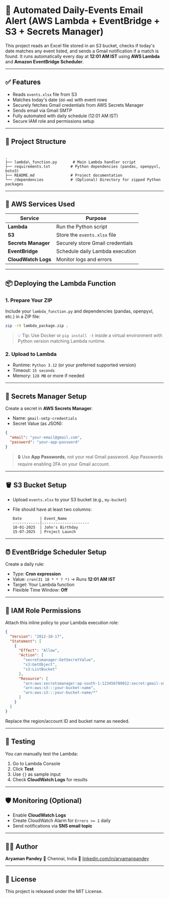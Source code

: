 # 🎯 Automated Daily-Events Email Alert (AWS Lambda + EventBridge + S3 + Secrets Manager)

This project reads an Excel file stored in an S3 bucket, checks if today's date matches any event listed, and sends a Gmail notification if a match is found. It runs automatically every day at **12:01 AM IST** using **AWS Lambda** and **Amazon EventBridge Scheduler**.

---

## ✅ Features

- Reads `events.xlsx` file from S3
- Matches today's date (`dd-mm`) with event rows
- Securely fetches Gmail credentials from AWS Secrets Manager
- Sends email via Gmail SMTP
- Fully automated with daily schedule (12:01 AM IST)
- Secure IAM role and permissions setup

---

## 📁 Project Structure

```

.
├── lambda\_function.py       # Main Lambda handler script
├── requirements.txt         # Python dependencies (pandas, openpyxl, boto3)
├── README.md                # Project documentation
└── /dependencies            # (Optional) Directory for zipped Python packages

````

---

## 🔐 AWS Services Used

| Service             | Purpose                                  |
|---------------------|-------------------------------------------|
| **Lambda**          | Run the Python script                    |
| **S3**              | Store the `events.xlsx` file             |
| **Secrets Manager** | Securely store Gmail credentials         |
| **EventBridge**     | Schedule daily Lambda execution          |
| **CloudWatch Logs** | Monitor logs and errors                  |

---

## 📦 Deploying the Lambda Function

### 1. Prepare Your ZIP

Include your `lambda_function.py` and dependencies (pandas, openpyxl, etc.) in a ZIP file:
```bash
zip -r9 lambda_package.zip .
````

> 💡 Tip: Use Docker or `pip install -t` inside a virtual environment with Python version matching Lambda runtime.

### 2. Upload to Lambda

* Runtime: `Python 3.12` (or your preferred supported version)
* Timeout: `15 seconds`
* Memory: `128 MB` or more if needed

---

## 🔑 Secrets Manager Setup

Create a secret in **AWS Secrets Manager**:

* Name: `gmail-smtp-credentials`
* Secret Value (as JSON):

```json
{
  "email": "your-email@gmail.com",
  "password": "your-app-password"
}
```

> 🔒 Use **App Passwords**, not your real Gmail password. App Passwords require enabling 2FA on your Gmail account.

---

## 🪣 S3 Bucket Setup

* Upload `events.xlsx` to your S3 bucket (e.g., `my-bucket`)
* File should have at least two columns:

  ```
  Date        | Event_Name
  ------------|---------------------
  10-01-2025  | John's Birthday
  15-07-2025  | Project Launch
  ```

---

## ⏰ EventBridge Scheduler Setup

Create a daily rule:

* Type: **Cron expression**
* Value: `cron(31 18 * * ? *)` → Runs **12:01 AM IST**
* Target: Your Lambda function
* Flexible Time Window: **Off**

---

## 🔐 IAM Role Permissions

Attach this inline policy to your Lambda execution role:

```json
{
  "Version": "2012-10-17",
  "Statement": [
    {
      "Effect": "Allow",
      "Action": [
        "secretsmanager:GetSecretValue",
        "s3:GetObject",
        "s3:ListBucket"
      ],
      "Resource": [
        "arn:aws:secretsmanager:ap-south-1:123456789012:secret:gmail-smtp-credentials-*",
        "arn:aws:s3:::your-bucket-name",
        "arn:aws:s3:::your-bucket-name/*"
      ]
    }
  ]
}
```

Replace the region/account ID and bucket name as needed.

---

## 🧪 Testing

You can manually test the Lambda:

1. Go to Lambda Console
2. Click **Test**
3. Use `{}` as sample input
4. Check **CloudWatch Logs** for results

---

## 🛡️ Monitoring (Optional)

* Enable **CloudWatch Logs**
* Create CloudWatch Alarm for `Errors >= 1` daily
* Send notifications via **SNS email topic**

---

## 🧑‍💻 Author

**Aryaman Pandey**
📍 Chennai, India
🔗 [linkedin.com/in/aryamanpandey](https://www.linkedin.com/in/aryaman-pandey/)

---

## 📝 License

This project is released under the MIT License.
